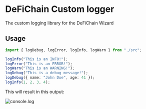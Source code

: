# DeFiChain Custom logger

The custom logging library for the DeFiChain Wizard

## Usage

```ts
import { logDebug, logError, logInfo, logWarn } from "./src";

logInfo("This is an INFO!");
logError("This is an ERROR!");
logWarn("This is an WARNING!");
logDebug("This is a debug message!");
logDebug({ name: "John Doe", age: 41 });
logInfo(1, 2, 3, 4);

```
This will result in this output:

![console.log](http://url/to/img.png)


